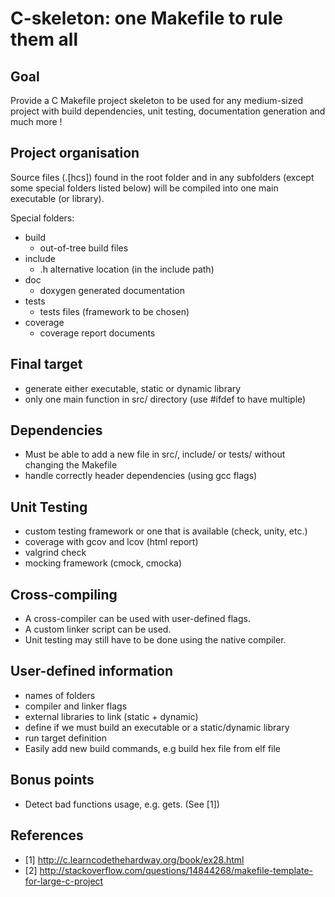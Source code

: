 C-skeleton: one Makefile to rule them all
=========================================

Goal
----

Provide a C Makefile project skeleton to be used for any medium-sized project with build
dependencies, unit testing, documentation generation and much more !

Project organisation
--------------------
Source files (.[hcs]) found in the root folder and in any subfolders (except some special folders listed below) will be compiled into one main executable (or library).

Special folders:
+ build
    * out-of-tree build files
+ include
    * .h alternative location (in the include path)
+ doc
    * doxygen generated documentation
+ tests
    * tests files (framework to be chosen)
+ coverage
    * coverage report documents

Final target
------------
+ generate either executable, static or dynamic library
+ only one main function in src/ directory (use #ifdef to have multiple)

Dependencies
------------
+ Must be able to add a new file in src/, include/ or tests/ without changing the Makefile
+ handle correctly header dependencies (using gcc flags)

Unit Testing
------------
+ custom testing framework or one that is available (check, unity, etc.)
+ coverage with gcov and lcov (html report)
+ valgrind check
+ mocking framework (cmock, cmocka)

Cross-compiling
---------------
+ A cross-compiler can be used with user-defined flags.
+ A custom linker script can be used.
+ Unit testing may still have to be done using the native compiler.

User-defined information
------------------------
+ names of folders
+ compiler and linker flags
+ external libraries to link (static + dynamic)
+ define if we must build an executable or a static/dynamic library
+ run target definition
+ Easily add new build commands, e.g build hex file from elf file

Bonus points
------------
+ Detect bad functions usage, e.g. gets. (See [1])

References
----------
+ [1] http://c.learncodethehardway.org/book/ex28.html
+ [2] http://stackoverflow.com/questions/14844268/makefile-template-for-large-c-project
